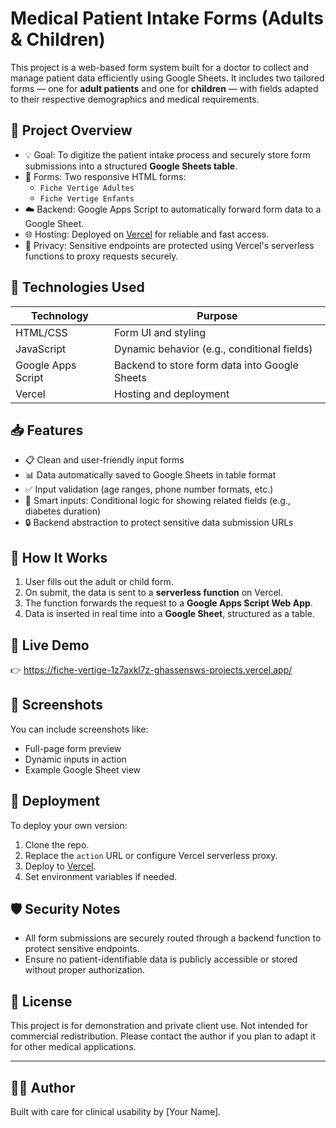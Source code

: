 # Medical Patient Intake Forms (Adults & Children)

This project is a web-based form system built for a doctor to collect and manage patient data efficiently using Google Sheets. It includes two tailored forms — one for **adult patients** and one for **children** — with fields adapted to their respective demographics and medical requirements.

## 🧾 Project Overview

- 💡 Goal: To digitize the patient intake process and securely store form submissions into a structured **Google Sheets table**.
- 📄 Forms: Two responsive HTML forms:
  - `Fiche Vertige Adultes`
  - `Fiche Vertige Enfants`
- ☁️ Backend: Google Apps Script to automatically forward form data to a Google Sheet.
- 🌐 Hosting: Deployed on [Vercel](https://vercel.com/) for reliable and fast access.
- 🔐 Privacy: Sensitive endpoints are protected using Vercel's serverless functions to proxy requests securely.

## 🔧 Technologies Used

| Technology       | Purpose                          |
|------------------|----------------------------------|
| HTML/CSS         | Form UI and styling              |
| JavaScript       | Dynamic behavior (e.g., conditional fields) |
| Google Apps Script | Backend to store form data into Google Sheets |
| Vercel           | Hosting and deployment           |


## 📥 Features

- 📋 Clean and user-friendly input forms
- 📊 Data automatically saved to Google Sheets in table format
- ✅ Input validation (age ranges, phone number formats, etc.)
- 🧠 Smart inputs: Conditional logic for showing related fields (e.g., diabetes duration)
- 🔒 Backend abstraction to protect sensitive data submission URLs

## 🔄 How It Works

1. User fills out the adult or child form.
2. On submit, the data is sent to a **serverless function** on Vercel.
3. The function forwards the request to a **Google Apps Script Web App**.
4. Data is inserted in real time into a **Google Sheet**, structured as a table.

## 📌 Live Demo

👉 https://fiche-vertige-1z7axkl7z-ghassensws-projects.vercel.app/

## 📸 Screenshots

You can include screenshots like:
- Full-page form preview
- Dynamic inputs in action
- Example Google Sheet view

## 🚀 Deployment

To deploy your own version:

1. Clone the repo.
2. Replace the `action` URL or configure Vercel serverless proxy.
3. Deploy to [Vercel](https://vercel.com/).
4. Set environment variables if needed.

## 🛡️ Security Notes

- All form submissions are securely routed through a backend function to protect sensitive endpoints.
- Ensure no patient-identifiable data is publicly accessible or stored without proper authorization.

## 📄 License

This project is for demonstration and private client use. Not intended for commercial redistribution. Please contact the author if you plan to adapt it for other medical applications.

---

## 👨‍⚕️ Author

Built with care for clinical usability by [Your Name].

